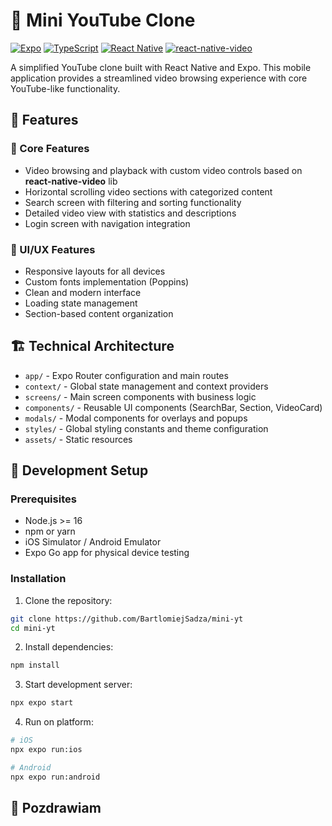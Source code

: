 # 🎥 Mini YouTube Clone

[![Expo](https://img.shields.io/badge/Expo-latest-blue.svg)](https://expo.dev/)
[![TypeScript](https://img.shields.io/badge/TypeScript-5.0-blue.svg)](https://www.typescriptlang.org/)
[![React Native](https://img.shields.io/badge/React%20Native-latest-blue.svg)](https://reactnative.dev/)
[![react-native-video](https://img.shields.io/badge/react--native--video-latest-blue.svg)](https://reactnative.dev/)

A simplified YouTube clone built with React Native and Expo. This mobile application provides a streamlined video browsing experience with core YouTube-like functionality.

## 🚀 Features

### 📲 Core Features

- Video browsing and playback with custom video controls based on **react-native-video** lib
- Horizontal scrolling video sections with categorized content
- Search screen with filtering and sorting functionality
- Detailed video view with statistics and descriptions
- Login screen with navigation integration

### 🎨 UI/UX Features

- Responsive layouts for all devices
- Custom fonts implementation (Poppins)
- Clean and modern interface
- Loading state management
- Section-based content organization

## 🏗 Technical Architecture

- `app/` - Expo Router configuration and main routes
- `context/` - Global state management and context providers
- `screens/` - Main screen components with business logic
- `components/` - Reusable UI components (SearchBar, Section, VideoCard)
- `modals/` - Modal components for overlays and popups
- `styles/` - Global styling constants and theme configuration
- `assets/` - Static resources

## 🔧 Development Setup

### Prerequisites

- Node.js >= 16
- npm or yarn
- iOS Simulator / Android Emulator
- Expo Go app for physical device testing

### Installation

1. Clone the repository:

```bash
git clone https://github.com/BartlomiejSadza/mini-yt
cd mini-yt
```

2. Install dependencies:

```bash
npm install
```

3. Start development server:

```bash
npx expo start
```

4. Run on platform:

```bash
# iOS
npx expo run:ios

# Android
npx expo run:android
```

## 🤝 Pozdrawiam
